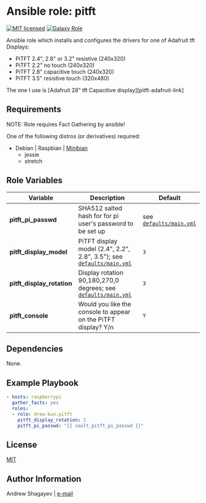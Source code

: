 Ansible role: pitft
=========

[![MIT licensed][mit-badge]][mit-link]
[![Galaxy Role][role-badge]][galaxy-link]

Ansible role which installs and configures the drivers for one of Adafruit tft Displays:
 - PiTFT 2.4", 2.8" or 3.2" resistive (240x320)
 - PiTFT 2.2" no touch (240x320)
 - PiTFT 2.8" capacitive touch (240x320)
 - PiTFT 3.5" resistive touch (320x480)

The one I use is [Adafruit 28" tft Capacitive display][pitft-adafruit-link]

Requirements
------------

NOTE: Role requires Fact Gathering by ansible!

One of the following distros (or derivatives) required:
 - Debian | Raspbian | [Minibian][minibian-link]
    - jessie
    - stretch

Role Variables
--------------

| Variable | Description | Default |
|----------|-------------|---------|
| **pitft_pi_passwd** | SHA512 salted hash for for pi user's password to be set up | see [`defaults/main.yml`](defaults/main.yml#L25) |
| **pitft_display_model** | PiTFT display model (2.4", 2.2", 2.8", 3.5"); see [`defaults/main.yml`](defaults/main.yml#L33)| `3` |
| **pitft_display_rotation** | Display rotation 90,180,270,0 degrees; see [`defaults/main.yml`](defaults/main.yml#L40)| `3` |
| **pitft_console** | Would you like the console to appear on the PiTFT display? Y/n | `Y` |

Dependencies
------------

None.

Example Playbook
----------------

```yaml
- hosts: raspberrypi
  gather_facts: yes
  roles:
  - role: drew-kun.pitft
    pitft_display_rotation: 1
    pitft_pi_passwd: "{{ vault_pitft_pi_passwd }}"

```

License
-------

[MIT][mit-link]

Author Information
------------------

Andrew Shagayev | [e-mail](mailto:drewshg@gmail.com)

[role-badge]: https://img.shields.io/badge/role-drew--kun.pitft-green.svg
[galaxy-link]: https://galaxy.ansible.com/drew-kun/pitft/
[mit-badge]: https://img.shields.io/badge/license-MIT-blue.svg
[mit-link]: https://raw.githubusercontent.com/drew-kun/ansible-pihole/master/LICENSE
[minibian-link]: https://minibianpi.wordpress.com/

